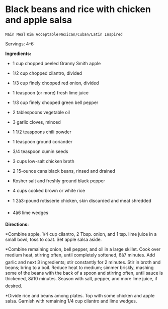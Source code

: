 # Black beans and rice with chicken and apple salsa

`Main Meal` `Kim Acceptable` `Mexican/Cuban/Latin Inspired`

Servings: 4-6

**Ingredients:**

 * 1 cup chopped peeled Granny Smith apple

 * 1/2 cup chopped cilantro, divided

 * 1/3 cup finely chopped red onion, divided

 * 1 teaspoon (or more) fresh lime juice

 * 1/3 cup finely chopped green bell pepper

 * 2 tablespoons vegetable oil

 * 3 garlic cloves, minced

 * 1 1/2 teaspoons chili powder

 * 1 teaspoon ground coriander

 * 3/4 teaspoon cumin seeds

 * 3 cups low-salt chicken broth

 * 2 15-ounce cans black beans, rinsed and drained

 * Kosher salt and freshly ground black pepper

 * 4 cups cooked brown or white rice

 * 1 2â3-pound rotisserie chicken, skin discarded and meat shredded

 * 4â6 lime wedges

**Directions:**

*Combine apple, 1/4 cup cilantro, 2 Tbsp. onion, and 1 tsp. lime juice in a small bowl; toss to coat. Set apple salsa aside.

 *Combine remaining onion, bell pepper, and oil in a large skillet. Cook over medium heat, stirring often, until completely softened, 6â7 minutes. Add garlic and next 3 ingredients; stir constantly for 2 minutes. Stir in broth and beans; bring to a boil. Reduce heat to medium; simmer briskly, mashing some of the beans with the back of a spoon and stirring often, until sauce is thickened, 8â10 minutes. Season with salt, pepper, and more lime juice, if desired.

 *Divide rice and beans among plates. Top with some chicken and apple salsa. Garnish with remaining 1/4 cup cilantro and lime wedges.

